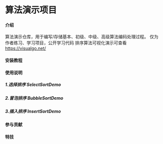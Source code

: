 # 算法演示项目

#### 介绍
算法演示仓库，用于编写/存储基本、初级、中级、高级算法编码处理过程。
仅为作者练习、学习项目，公开学习代码
排序算法可视化演示可查看
https://visualgo.net/


#### 安装教程



#### 使用说明
##### 1.选择排序  SelectSortDemo
##### 2.冒泡排序  BubbleSortDemo
##### 3.插入排序  InsertSortDemo
    

#### 参与贡献


#### 特技


